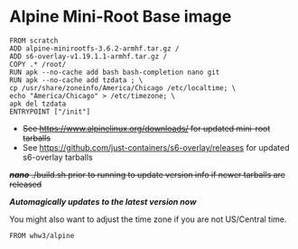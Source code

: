 # Alpine Mini-Root Base image
```
FROM scratch
ADD alpine-minirootfs-3.6.2-armhf.tar.gz /
ADD s6-overlay-v1.19.1.1-armhf.tar.gz /
COPY .* /root/
RUN apk --no-cache add bash bash-completion nano git 
RUN apk --no-cache add tzdata ; \
cp /usr/share/zoneinfo/America/Chicago /etc/localtime; \
echo "America/Chicago" > /etc/timezone; \
apk del tzdata
ENTRYPOINT ["/init"]
```

* <s>See https://www.alpinelinux.org/downloads/ for updated mini-root tarballs</s>
* See https://github.com/just-containers/s6-overlay/releases for updated s6-overlay tarballs

<s>***nano*** ./build.sh prior to running to update version info if newer tarballs are released</s>

***Automagically updates to the latest version now***

You might also want to adjust the time zone if you are not US/Central time.

```
FROM whw3/alpine
```

